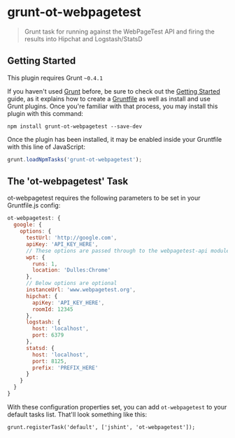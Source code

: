 # grunt-ot-webpagetest

> Grunt task for running against the WebPageTest API and firing the results into Hipchat and Logstash/StatsD

## Getting Started
This plugin requires Grunt `~0.4.1`

If you haven't used [Grunt](http://gruntjs.com/) before, be sure to check out the [Getting Started](http://gruntjs.com/getting-started) guide, as it explains how to create a [Gruntfile](http://gruntjs.com/sample-gruntfile) as well as install and use Grunt plugins. Once you're familiar with that process, you may install this plugin with this command:

```shell
npm install grunt-ot-webpagetest --save-dev
```

Once the plugin has been installed, it may be enabled inside your Gruntfile with this line of JavaScript:

```js
grunt.loadNpmTasks('grunt-ot-webpagetest');
```

## The 'ot-webpagetest' Task

ot-webpagetest requires the following parameters to be set in your Gruntfile.js config:

```javascript
ot-webpagetest: {
  google: {
    options: {
      testUrl: 'http://google.com',
      apiKey: 'API_KEY_HERE',
      // These options are passed through to the webpagetest-api module
      wpt: {
        runs: 1,
        location: 'Dulles:Chrome'
      },
      // Below options are optional
      instanceUrl: 'www.webpagetest.org',
      hipchat: {
        apiKey: 'API_KEY_HERE',
        roomId: 12345
      },
      logstash: {
        host: 'localhost',
        port: 6379
      },
      statsd: {
        host: 'localhost',
        port: 8125,
        prefix: 'PREFIX_HERE'
      }
    }
  }
}
```

With these configuration properties set, you can add `ot-webpagetest` to your default tasks list. That'll look something like this:

    grunt.registerTask('default', ['jshint', 'ot-webpagetest']);
